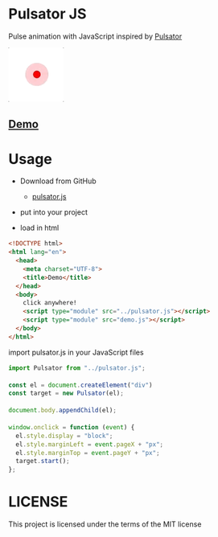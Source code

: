 # Pulsator JS
Pulse animation with JavaScript inspired by [Pulsator](https://github.com/shu223/Pulsator)

![](capture/pulsator.gif)

##  [Demo](https://shisama.github.io/Pulsator-JS/demo/)


# Usage
+ Download from GitHub
  - [pulsator.js](pulsator.js)

+ put into your project
+ load in html

```html
<!DOCTYPE html>
<html lang="en">
  <head>
    <meta charset="UTF-8">
    <title>Demo</title>
  </head>
  <body>
    click anywhere!
    <script type="module" src="../pulsator.js"></script>
    <script type="module" src="demo.js"></script>
  </body>
</html>
``` 

import pulsator.js in your JavaScript files

```js
import Pulsator from "../pulsator.js";

const el = document.createElement("div")
const target = new Pulsator(el);

document.body.appendChild(el);

window.onclick = function (event) {
  el.style.display = "block";
  el.style.marginLeft = event.pageX + "px";
  el.style.marginTop = event.pageY + "px";
  target.start();
};
```

# LICENSE
This project is licensed under the terms of the MIT license
